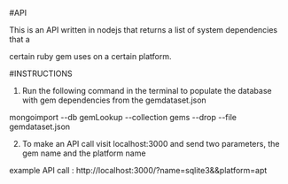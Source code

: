 #API

This is an API written in nodejs that returns a list of system dependencies that a 

certain ruby gem uses on a certain platform.

#INSTRUCTIONS

1. Run the following command in the terminal to populate the database with gem dependencies from the gemdataset.json

mongoimport --db gemLookup --collection gems --drop --file gemdataset.json

2. To make an API call visit localhost:3000 and send two parameters, the gem name and the platform name

example API call : http://localhost:3000/?name=sqlite3&&platform=apt